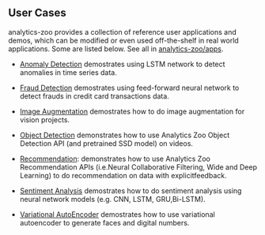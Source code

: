 ## **User Cases**

analytics-zoo provides a collection of reference user applications and demos, which can be modified or even used off-the-shelf in real world applications. Some are listed below. See all in [analytics-zoo/apps](https://github.com/intel-analytics/analytics-zoo/tree/branch-0.1/apps).

   * [Anomaly Detection](https://github.com/intel-analytics/analytics-zoo/tree/branch-0.1/apps/anomaly-detection) demostrates using LSTM network to detect anomalies in time series data.

   * [Fraud Detection](https://github.com/intel-analytics/analytics-zoo/tree/branch-0.1/apps/fraud-detection) demostrates using feed-forward neural network to detect frauds in credit card transactions data. 

   * [Image Augmentation](https://github.com/intel-analytics/analytics-zoo/tree/branch-0.1/apps/image-augmentation) demostrates how to do image augmentation for vision projects. 
 
   * [Object Detection](https://github.com/intel-analytics/analytics-zoo/tree/branch-0.1/apps/object-detection) demonstrates how to use Analytics Zoo Object Detection API (and pretrained SSD model) on videos. 
  
   * [Recommendation](https://github.com/intel-analytics/analytics-zoo/tree/branch-0.1/apps/recommendation): demonstrates how to use Analytics Zoo Recommendation APIs (i.e.Neural Collaborative Filtering, Wide and Deep Learning) to do recommendation on data with explicitfeedback. 

   * [Sentiment Analysis](https://github.com/intel-analytics/analytics-zoo/tree/branch-0.1/apps/sentiment-analysis) demostrates how to do sentiment analysis using neural network models (e.g. CNN, LSTM, GRU,Bi-LSTM).  

   * [Variational AutoEncoder](https://github.com/intel-analytics/analytics-zoo/tree/branch-0.1/apps/variational-autoencoder) demostrates how to use variational autoencoder to generate faces and digital numbers.  

